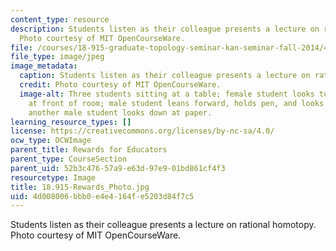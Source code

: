 ```yaml
---
content_type: resource
description: Students listen as their colleague presents a lecture on rational homotopy.
  Photo courtesy of MIT OpenCourseWare.
file: /courses/18-915-graduate-topology-seminar-kan-seminar-fall-2014/4d008006bbb0e4e4164fe5203d84f7c5_18.915-Rewards_Photo.jpg
file_type: image/jpeg
image_metadata:
  caption: Students listen as their colleague presents a lecture on rational homotopy.
  credit: Photo courtesy of MIT OpenCourseWare.
  image-alt: Three students sitting at a table; female student looks toward speaker
    at front of room; male student leans forward, holds pen, and looks toward speaker;
    another male student looks down at paper.
learning_resource_types: []
license: https://creativecommons.org/licenses/by-nc-sa/4.0/
ocw_type: OCWImage
parent_title: Rewards for Educators
parent_type: CourseSection
parent_uid: 52b3c476-57a9-e63d-97e9-01bd861cf4f3
resourcetype: Image
title: 18.915-Rewards_Photo.jpg
uid: 4d008006-bbb0-e4e4-164f-e5203d84f7c5
---
```

Students listen as their colleague presents a lecture on rational homotopy. Photo courtesy of MIT OpenCourseWare.